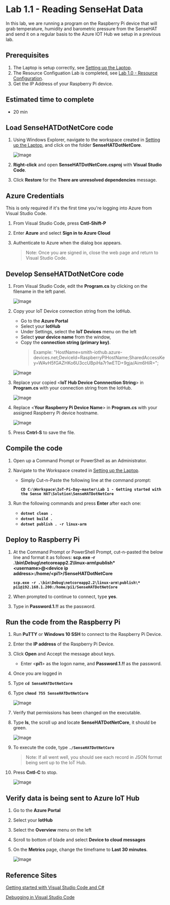 # Lab 1.1 - Reading SenseHat Data
In this lab, we are running a program on the Raspberry Pi device that will grab temperature, humidity and barometric pressure from the SenseHAT and send it on a regular basis to the Azure IOT Hub we setup in a previous lab.

## Prerequisites
1. The Laptop is setup correctly, see [Setting up the Laptop](https://github.com/Azure/IoT-Pi-Day/tree/master/Setting%20up%20the%20Laptop).
2. The Resource Configuation Lab is completed, see [Lab 1.0 - Resource Configuration](https://github.com/Azure/IoT-Pi-Day/tree/master/Lab%201%20-%20Getting%20started%20with%20the%20Sense%20HAT/Lab%201.0%20-%20Resource%20Configuration).
3. Get the IP Address of your Raspberry Pi device.

## Estimated time to complete
- 20 min

## Load SenseHATDotNetCore code

1. Using Windows Explorer, navigate to the workspace created in [Setting up the Laptop](https://github.com/Azure/IoT-Pi-Day/tree/master/Setting%20up%20the%20Laptop), and click on the folder **SenseHATDotNetCore**.

    ![Image](/images/lab-1.1-image1.png)

2. **Right-click** and open **SenseHATDotNetCore.csproj** with **Visual Studio Code**.
3. Click **Restore** for the **There are unresolved dependencies** message.

## Azure Credentials

This is only required if it's the first time you're logging into Azure from Visual Studio Code.

1. From Visual Studio Code, press **Cntl-Shift-P**
2. Enter **Azure** and select **Sign in to Azure Cloud**
3. Authenticate to Azure when the dialog box appears.

    > Note: Once you are signed in, close the web page and return to Visual Studio Code.

## Develop SenseHATDotNetCore code

1. From Visual Studio Code, edit the **Program.cs** by clicking on the filename in the left panel.

    ![Image](/images/lab-1.1-image1.2.png) 

2.  Copy your IoT Device connection string from the IotHub.  

    - Go to the **Azure Portal**
    - Select your **IotHub**
    - Under Settings, select the **IoT Devices** menu on the left
    - Select **your device name** from the window,
    - Copy the **connection string (primary key)**.
        > Example:  "HostName=smith-iothub.azure-devices.net;DeviceId=RaspberryPIHostName;SharedAccessKey=WAvH5fGAZHKo6U3ccUBpiHa7r1wETD+9gja/Aim6HiR=";

    ![Image](/images/lab-1.1-image1.5.png)

3.  Replace your copied <**IoT Hub Device Connnection String**> in **Program.cs** with your connection string from the IotHub.  

    ![Image](/images/lab-1.1-image2.png)

2.  Replace <**Your Raspberry Pi Device Name**> in **Program.cs** with your assigned Raspberry Pi device hostname.  

    ![Image](/images/lab-1.1-image3.png) 

3. Press **Cntrl-S** to save the file.

##  Compile the code
1. Open up a Command Prompt or PowerShell as an Administrator.
2. Navigate to the Workspace created in [Setting up the Laptop](https://github.com/Azure/IoT-Pi-Day/tree/master/Setting%20up%20the%20Laptop).
    - Simply Cut-n-Paste the following line at the command prompt:

        **```CD C:\Workspace\IoT-Pi-Day-master\Lab 1 - Getting started with the Sense HAT\Solution\SenseHATDotNetCore```**

3.  Run the following commands and press **Enter** after each one:
    - **```dotnet clean .```**
    - **```dotnet build .```**
    - **```dotnet publish . -r linux-arm```**

##  Deploy to Raspberry Pi
1.  At the Command Prompt or PowerShell Prompt, cut-n-pasted the below line and format it as follows: **scp.exe -r .\bin\Debug\netcoreapp2.2\linux-arm\publish\* <**username**>@<**device ip address**>:/home/<**pi1**>/SenseHATDotNetCore**

    **```scp.exe -r .\bin\Debug\netcoreapp2.2\linux-arm\publish\* pi1@192.168.1.200:/home/pi1/SenseHATDotNetCore```**

3. When prompted to continue to connect, type **yes**.
4. Type in **Password.1.!!** as the password.

## Run the code from the Raspberry Pi

 1. Run **PuTTY** or **Windows 10 SSH** to connect to the Raspberry Pi Device.
 2. Enter the **IP address** of the Raspberry Pi Device.
 3. Click **Open** and Accept the message about keys.
    - Enter <**pi1**> as the logon name, and **Password.1.!!** as the password.
4.  Once you are logged in
5.  Type **```cd SenseHATDotNetCore```**

6.  Type **```chmod 755 SenseHATDotNetCore```**

    ![Image](/images/lab-1.1-image4.png)

7. Verify that permissions has been changed on the executable.
8. Type **ls**, the scroll up and locate **SenseHATDotNetCore**, it should be green.

    ![Image](/images/lab-1.1-image5.png)

9.  To execute the code, type **```./SenseHATDotNetCore```**

    > Note: If all went well, you should see each record in JSON format being sent up to the IoT Hub.

10.  Press **Cntl-C** to stop.

        ![Image](/images/lab-1.1-image6.png)

## Verify data is being sent to Azure IoT Hub

1. Go to the **Azure Portal**
2. Select your **IotHub**
3. Select the **Overview** menu on the left
4. Scroll to bottom of blade and select **Device to cloud messages**
5. On the **Metrics** page, change the timeframe to **Last 30 minutes**.

    ![Image](/images/lab-1.1-image7.png)


## Reference Sites

[Getting started with Visual Studio Code and C#][Get-Started]

[Debugging in Visual Studio Code][vs-code-debug]

[Azure-Portal]: https://portal.azure.com/ 

[Get-Started]: https://docs.microsoft.com/en-us/dotnet/core/tutorials/with-visual-studio-code

[vs-code-debug]: https://code.visualstudio.com/Docs/editor/debugging

